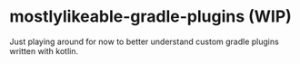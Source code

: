 # mostlylikeable-gradle-plugins (WIP)

Just playing around for now to better understand custom gradle plugins written with kotlin.
